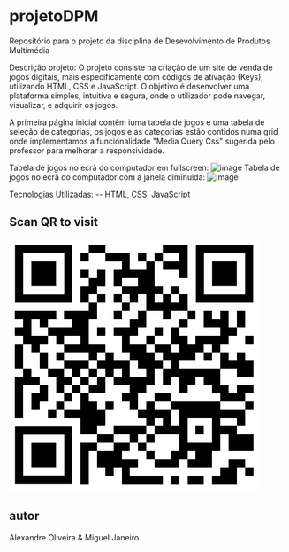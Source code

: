 # projetoDPM
Repositório para o projeto da disciplina de Desevolvimento de Produtos Multimédia


Descrição projeto: O projeto consiste na criação de um site de venda de jogos digitais, mais especificamente com códigos de ativação (Keys), utilizando HTML, CSS e JavaScript. O objetivo é desenvolver uma plataforma simples, intuitiva e segura, onde o utilizador pode navegar, visualizar, e adquirir os jogos.

A primeira página inicial contêm iuma tabela de jogos e uma tabela de seleção de categorias, os jogos e as categorias estão contidos numa grid onde implementamos a funcionalidade "Media Query Css" sugerida pelo professor para melhorar a responsividade.

Tabela de jogos no ecrã do computador em fullscreen:
![image](https://github.com/user-attachments/assets/50ab49fc-32d8-403e-849d-eb3c952a869e)
Tabela de jogos no ecrã do computador com a janela diminuida:
![image](https://github.com/user-attachments/assets/8042141d-91d4-4499-a188-392dc506d06c)


Tecnologias Utilizadas:
-- HTML, CSS, JavaScript 

## Scan QR to visit

![QR Code](imgs/qrcode/qr_site.png)


## autor
Alexandre Oliveira & Miguel Janeiro
